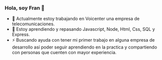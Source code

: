 ### Hola, soy Fran 👋
- 🔭 Actualmente estoy trabajando en Voicenter una empresa de telecomunicaciones.
- 🌱 Estoy aprendiendo y repasando Javascript, Node, Html, Css, SQL y Express.
- ⚡ Buscando ayuda con tener mi primer trabajo en alguna empresa de desarrollo así poder seguir aprendiendo en la practica y compartiendo con personas que cuenten con mayor experiencia.
